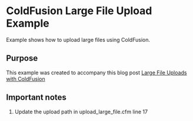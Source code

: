 # ColdFusion Large File Upload Example
Example shows how to upload large files using ColdFusion.

## Purpose
This example was created to accompany this blog post [Large File Uploads with ColdFusion](https://www.jasonholden.com/large-file-uploads-with-coldfusion/)

## Important notes
1. Update the upload path in upload_large_file.cfm line 17